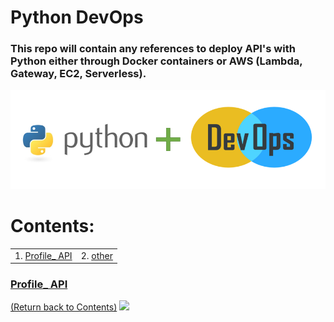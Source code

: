 # Python DevOps

### This repo will contain any references to deploy API's with Python either through Docker containers or AWS (Lambda, Gateway, EC2, Serverless). 


![alt text](https://github.com/rchavezj/Pyhon_DevOps/blob/master/Images/Python_DevOps.PNG)


# Contents: 
|                        |                                          |
| ---------------------- | ---------------------------------------- |
| 1. [Profile_ API](#Profile-API)                         | 2. [other](#other) |


### [Profile_ API](01_Profile_Rest_API/#Profile_Rest_API)
[(Return back to Contents)](#Contents)
<img src="01_Linear_Algebra/linear_algebra.png" width="700">
